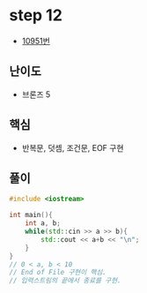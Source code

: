 # step 12
- [10951번](https://www.acmicpc.net/problem/10951)
## 난이도
- 브론즈 5
## 핵심
- 반복문, 덧셈, 조건문, EOF 구현

## 풀이
```c++
#include <iostream>

int main(){
    int a, b;
    while(std::cin >> a >> b){        
        std::cout << a+b << "\n";
    }
}
// 0 < a, b < 10
// End of File 구현이 핵심.
// 입력스트림의 끝에서 종료를 구현.
```